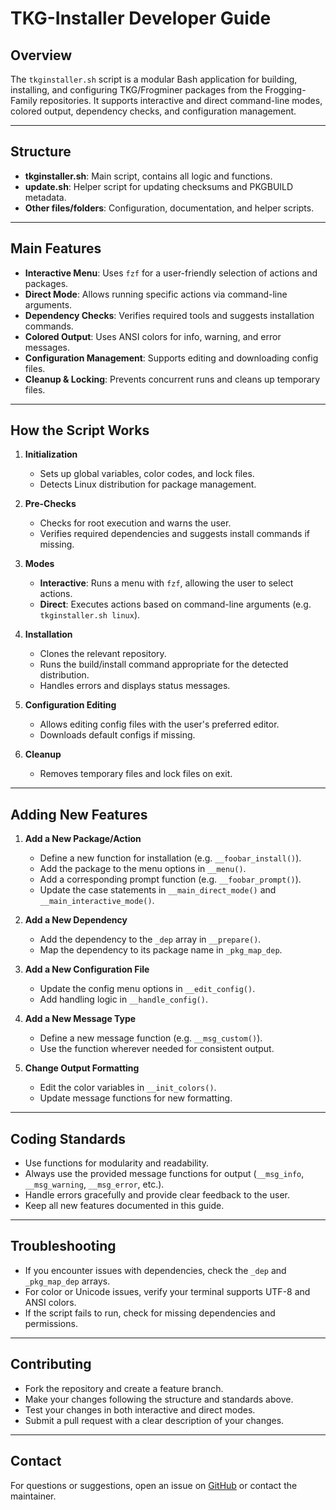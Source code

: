 # TKG-Installer Developer Guide

## Overview

The `tkginstaller.sh` script is a modular Bash application for building, installing, and configuring TKG/Frogminer packages from the Frogging-Family repositories. It supports interactive and direct command-line modes, colored output, dependency checks, and configuration management.

---

## Structure

- **tkginstaller.sh**: Main script, contains all logic and functions.
- **update.sh**: Helper script for updating checksums and PKGBUILD metadata.
- **Other files/folders**: Configuration, documentation, and helper scripts.

---

## Main Features

- **Interactive Menu**: Uses `fzf` for a user-friendly selection of actions and packages.
- **Direct Mode**: Allows running specific actions via command-line arguments.
- **Dependency Checks**: Verifies required tools and suggests installation commands.
- **Colored Output**: Uses ANSI colors for info, warning, and error messages.
- **Configuration Management**: Supports editing and downloading config files.
- **Cleanup & Locking**: Prevents concurrent runs and cleans up temporary files.

---

## How the Script Works

1. **Initialization**  
   - Sets up global variables, color codes, and lock files.
   - Detects Linux distribution for package management.

2. **Pre-Checks**  
   - Checks for root execution and warns the user.
   - Verifies required dependencies and suggests install commands if missing.

3. **Modes**  
   - **Interactive**: Runs a menu with `fzf`, allowing the user to select actions.
   - **Direct**: Executes actions based on command-line arguments (e.g. `tkginstaller.sh linux`).

4. **Installation**  
   - Clones the relevant repository.
   - Runs the build/install command appropriate for the detected distribution.
   - Handles errors and displays status messages.

5. **Configuration Editing**  
   - Allows editing config files with the user's preferred editor.
   - Downloads default configs if missing.

6. **Cleanup**  
   - Removes temporary files and lock files on exit.

---

## Adding New Features

1. **Add a New Package/Action**
   - Define a new function for installation (e.g. `__foobar_install()`).
   - Add the package to the menu options in `__menu()`.
   - Add a corresponding prompt function (e.g. `__foobar_prompt()`).
   - Update the case statements in `__main_direct_mode()` and `__main_interactive_mode()`.

2. **Add a New Dependency**
   - Add the dependency to the `_dep` array in `__prepare()`.
   - Map the dependency to its package name in `_pkg_map_dep`.

3. **Add a New Configuration File**
   - Update the config menu options in `__edit_config()`.
   - Add handling logic in `__handle_config()`.

4. **Add a New Message Type**
   - Define a new message function (e.g. `__msg_custom()`).
   - Use the function wherever needed for consistent output.

5. **Change Output Formatting**
   - Edit the color variables in `__init_colors()`.
   - Update message functions for new formatting.

---

## Coding Standards

- Use functions for modularity and readability.
- Always use the provided message functions for output (`__msg_info`, `__msg_warning`, `__msg_error`, etc.).
- Handle errors gracefully and provide clear feedback to the user.
- Keep all new features documented in this guide.

---

## Troubleshooting

- If you encounter issues with dependencies, check the `_dep` and `_pkg_map_dep` arrays.
- For color or Unicode issues, verify your terminal supports UTF-8 and ANSI colors.
- If the script fails to run, check for missing dependencies and permissions.

---

## Contributing

- Fork the repository and create a feature branch.
- Make your changes following the structure and standards above.
- Test your changes in both interactive and direct modes.
- Submit a pull request with a clear description of your changes.

---

## Contact

For questions or suggestions, open an issue on [GitHub](https://github.com/damachine/tkginstaller) or contact the maintainer.
